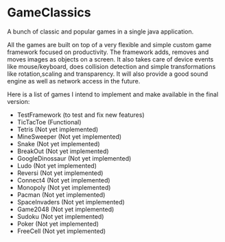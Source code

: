 # GameClassics
A bunch of classic and popular games in a single java application.

All the games are built on top of a very flexible and simple custom game framework focused on productivity.
The framework adds, removes and moves images as objects on a screen. It also takes care of device events like mouse/keyboard, does collision detection and simple transformations like rotation,scaling and transparency.
It will also provide a good sound engine as well as network access in the future.

Here is a list of games I intend to implement and make available in the final version:
	
-	TestFramework   	(to test and fix new features)
-	TicTacToe 	    	(Functional)
-	Tetris          	(Not yet implemented)
-	MineSweeper	    	(Not yet implemented)
-	Snake			(Not yet implemented)
-	BreakOut		(Not yet implemented)
-	GoogleDinossaur		(Not yet implemented)
-	Ludo 			(Not yet implemented)
-	Reversi			(Not yet implemented)
-	Connect4 		(Not yet implemented)
-	Monopoly 		(Not yet implemented)
-	Pacman 			(Not yet implemented)
-	SpaceInvaders		(Not yet implemented)
-	Game2048 		(Not yet implemented)
-	Sudoku	 		(Not yet implemented)
-	Poker	 		(Not yet implemented)
-	FreeCell		(Not yet implemented)

